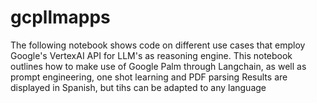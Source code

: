 # gcpllmapps
The following notebook shows code on different use cases that employ Google's VertexAI API for LLM's as reasoning engine.  This notebook outlines how to make use of Google Palm through Langchain, as well as prompt engineering, one shot learning and PDF parsing  Results are displayed in Spanish, but tihs can be adapted to any language
